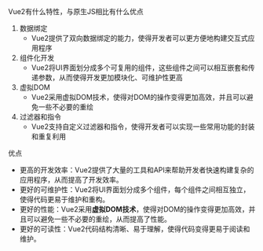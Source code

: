 Vue2有什么特性，与原生JS相比有什么优点
1. 数据绑定
    - Vue2提供了双向数据绑定的能力，使得开发者可以更方便地构建交互式应用程序
2. 组件化开发
    - Vue2将UI界面划分成多个可复用的组件，这些组件之间可以相互嵌套和传递参数，从而使得开发更加模块化、可维护性更高
3. 虚拟DOM
    - Vue2采用虚拟DOM技术，使得对DOM的操作变得更加高效，并且可以避免一些不必要的重绘
4. 过滤器和指令
    - Vue2支持自定义过滤器和指令，使得开发者可以实现一些常用功能的封装和重复利用

优点
- 更高的开发效率：Vue2提供了大量的工具和API来帮助开发者快速构建复杂的应用程序，从而提高了开发效率。
- 更好的可维护性：Vue2将UI界面划分成多个组件，每个组件之间相互独立，使得代码更易于维护和重构。
- 更好的性能：Vue2采用**虚拟DOM技术**，使得对DOM的操作变得更加高效，并且可以避免一些不必要的重绘，从而提高了性能。
- 更好的可读性：Vue2代码结构清晰、易于理解，使得代码变得更易于阅读和维护。




